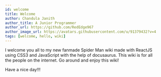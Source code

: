 ```yaml
---
id: welcome
title: Welcome
author: Chandula Janith
author_title: A Junior Programmer
author_url: https://github.com/RedEdge967
author_image_url: https://avatars.githubusercontent.com/u/91379432?v=4
tags: [welcome, hello, wiki]
---
```


I welcome you all to my new fanmade Spider Man wiki made with ReactJS using CSS3 and JavaScript with the help of docusaurus.
This wiki is for all the people on the internet. Go around and enjoy this wiki!

Have a nice day!!!
